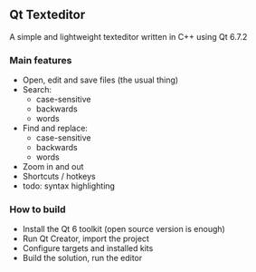 ## Qt Texteditor
A simple and lightweight texteditor written in C++ using Qt 6.7.2

### Main features
- Open, edit and save files (the usual thing)
- Search:
    - case-sensitive
    - backwards
    - words
- Find and replace:
    - case-sensitive
    - backwards
    - words
- Zoom in and out
- Shortcuts / hotkeys
- todo: syntax highlighting

### How to build
- Install the Qt 6 toolkit (open source version is enough)
- Run Qt Creator, import the project
- Configure targets and installed kits
- Build the solution, run the editor
